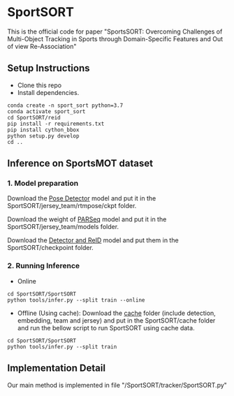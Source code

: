 # SportSORT

This is the official code for paper "SportsSORT: Overcoming Challenges of Multi-Object Tracking in Sports through Domain-Specific Features and Out of view Re-Association"

## Setup Instructions
- Clone this repo
- Install dependencies.
```
conda create -n sport_sort python=3.7
conda activate sport_sort
cd SportSORT/reid
pip install -r requirements.txt
pip install cython_bbox
python setup.py develop
cd ..
```


## Inference on SportsMOT dataset
### 1. Model preparation
Download the [Pose Detector]([url](https://drive.google.com/drive/folders/1W4SbuDpotv8r-ZMwIyaaF4scqwXCTedV?usp=sharing)) model and put it in the SportSORT/jersey_team/rtmpose/ckpt folder.

Download the weight of [PARSeq]([url](https://drive.google.com/drive/folders/1L5dYSFj_ARXHK0rx_qnDJmSs_RLjVzMG?usp=sharing)) model and put it in the SportSORT/jersey_team/models folder.

Download the [Detector and ReID](https://drive.google.com/drive/folders/19Ikrz0yu3CUeO4soyeRfKPmk27oo6252?usp=sharing) model and put them in the SportSORT/checkpoint folder.


### 2. Running Inference
- Online
```
cd SportSORT/SportSORT
python tools/infer.py --split train --online
```
- Offline (Using cache):
  Download the [cache](https://drive.google.com/drive/folders/1guJ5jBCFYsZyM5CJELX7cUOA80CMwMpj?usp=sharing) folder (include detection, embedding, team and jersey) and put in the SportSORT/cache folder and run the bellow script to run SportSORT using cache data.
```
cd SportSORT/SportSORT
python tools/infer.py --split train
```

## Implementation Detail
Our main method is implemented in file "/SportSORT/tracker/SportSORT.py"
